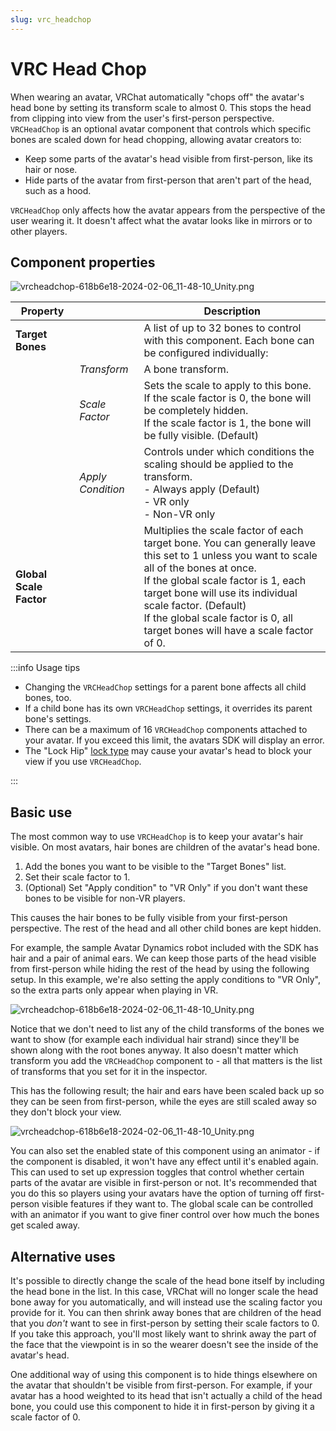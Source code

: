 ```yaml
---
slug: vrc_headchop
---
```

# VRC Head Chop

When wearing an avatar, VRChat automatically "chops off" the avatar's head bone by setting its transform scale to almost 0. This stops the head from clipping into view from the user's first-person perspective. `VRCHeadChop` is an optional avatar component that controls which specific bones are scaled down for head chopping, allowing avatar creators to:
- Keep some parts of the avatar's head visible from first-person, like its hair or nose.
- Hide parts of the avatar from first-person that aren't part of the head, such as a hood.

`VRCHeadChop` only affects how the avatar appears from the perspective of the user wearing it. It doesn't affect what the avatar looks like in mirrors or to other players.

## Component properties
![vrcheadchop-618b6e18-2024-02-06_11-48-10_Unity.png](/img/avatars/vrcheadchop-f0de7579-2024-03-15_19-46-28_Unity.png)

| Property |  | Description |
| ---- | ---- | ---- |
| **Target Bones** |  | A list of up to 32 bones to control with this component. Each bone can be configured individually: |
|  | *Transform* | A bone transform. |
|  | *Scale Factor* | Sets the scale to apply to this bone.<br/>If the scale factor is 0, the bone will be completely hidden.<br/>If the scale factor is 1, the bone will be fully visible. (Default) |
|  | *Apply Condition* | Controls under which conditions the scaling should be applied to the transform. <br/>- Always apply (Default)<br/>- VR only<br/>- Non-VR only |
| **Global Scale Factor** |  | Multiplies the scale factor of each target bone. You can generally leave this set to 1 unless you want to scale all of the bones at once.<br/>If the global scale factor is 1, each target bone will use its individual scale factor. (Default)<br/>If the global scale factor is 0, all target bones will have a scale factor of 0. |

:::info Usage tips

- Changing the `VRCHeadChop` settings for a parent bone affects all child bones, too.
- If a child bone has its own `VRCHeadChop` settings, it overrides its parent bone's settings.
- There can be a maximum of 16 `VRCHeadChop` components attached to your avatar. If you exceed this limit, the avatars SDK will display an error.
- The "Lock Hip" [lock type](https://docs.vrchat.com/docs/ik-20-features-and-options#lock-types) may cause your avatar's head to block your view if you use `VRCHeadChop`.

:::

## Basic use

The most common way to use `VRCHeadChop` is to keep your avatar's hair visible. On most avatars, hair bones are children of the avatar's head bone.

1. Add the bones you want to be visible to the "Target Bones" list.
2. Set their scale factor to 1.
3. (Optional) Set "Apply condition" to "VR Only" if you don't want these bones to be visible for non-VR players.

This causes the hair bones to be fully visible from your first-person perspective. The rest of the head and all other child bones are kept hidden.

For example, the sample Avatar Dynamics robot included with the SDK has hair and a pair of animal ears. We can keep those parts of the head visible from first-person while hiding the rest of the head by using the following setup. In this example, we're also setting the apply conditions to "VR Only", so the extra parts only appear when playing in VR.

![vrcheadchop-618b6e18-2024-02-06_11-48-10_Unity.png](/img/avatars/vrcheadchop-example-setup-f0de7579-2024-03-15_19-52-11_Unity.png)

Notice that we don't need to list any of the child transforms of the bones we want to show (for example each individual hair strand) since they'll be shown along with the root bones anyway. It also doesn't matter which transform you add the `VRCHeadChop` component to - all that matters is the list of transforms that you set for it in the inspector.

This has the following result; the hair and ears have been scaled back up so they can be seen from first-person, while the eyes are still scaled away so they don't block your view.

![vrcheadchop-618b6e18-2024-02-06_11-48-10_Unity.png](/img/avatars/vrcheadchop-example-result-f0de7579-2024-03-15_20-12-17_Unity.png)

You can also set the enabled state of this component using an animator - if the component is disabled, it won't have any effect until it's enabled again. This can used to set up expression toggles that control whether certain parts of the avatar are visible in first-person or not. It's recommended that you do this so players using your avatars have the option of turning off first-person visible features if they want to. The global scale can be controlled with an animator if you want to give finer control over how much the bones get scaled away.

## Alternative uses

It's possible to directly change the scale of the head bone itself by including the head bone in the list. In this case, VRChat will no longer scale the head bone away for you automatically, and will instead use the scaling factor you provide for it. You can then shrink away bones that are children of the head that you *don't* want to see in first-person by setting their scale factors to 0. If you take this approach, you'll most likely want to shrink away the part of the face that the viewpoint is in so the wearer doesn't see the inside of the avatar's head.

One additional way of using this component is to hide things elsewhere on the avatar that shouldn't be visible from first-person. For example, if your avatar has a hood weighted to its head that isn't actually a child of the head bone, you could use this component to hide it in first-person by giving it a scale factor of 0.
